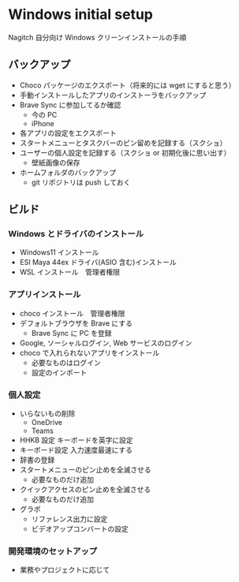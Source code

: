# Windows initial setup

Nagitch 自分向け Windows クリーンインストールの手順

## バックアップ

- Choco パッケージのエクスポート（将来的には wget にすると思う）
- 手動インストールしたアプリのインストーラをバックアップ
- Brave Sync に参加してるか確認
  - 今の PC
  - iPhone
- 各アプリの設定をエクスポート
- スタートメニューとタスクバーのピン留めを記録する（スクショ）
- ユーザーの個人設定を記録する（スクショ or 初期化後に思い出す）
  - 壁紙画像の保存
- ホームフォルダのバックアップ
  - git リポジトリは push しておく

## ビルド

### Windows とドライバのインストール

- Windows11 インストール
- ESI Maya 44ex ドライバ(ASIO 含む)インストール
- WSL インストール　管理者権限

### アプリインストール

- choco インストール　管理者権限
- デフォルトブラウザを Brave にする
  - Brave Sync に PC を登録
- Google, ソーシャルログイン, Web サービスのログイン
- choco で入れられないアプリをインストール
  - 必要なものはログイン
  - 設定のインポート

### 個人設定

- いらないもの削除
  - OneDrive
  - Teams
- HHKB 設定 キーボードを英字に設定
- キーボード設定 入力速度最速にする
- 辞書の登録
- スタートメニューのピン止めを全滅させる
  - 必要なものだけ追加
- クイックアクセスのピン止めを全滅させる
  - 必要なものだけ追加
- グラボ
  - リファレンス出力に設定
  - ビデオアップコンバートの設定

### 開発環境のセットアップ

- 業務やプロジェクトに応じて
